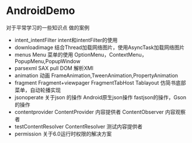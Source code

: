 # AndroidDemo
对于平常学习的一些知识点 做的案例
- intent_intentFilter     intent和intentFilter的使用
- downloadimage           结合Thread加载网络图片，使用AsyncTask加载网络图片
- menus                    Menu 菜单的使用 OptionMenu，ContextMenu，PopupMenu,PopupWindow
- parsexml                SAX pull DOM 解析XMl
- animation                动画 FrameAnimation,TweenAnimation,PropertyAnimation
- fragment                  Fragment+viewpager FragmentTabHost Tablayout 仿简书底部菜单，自动轮播实现
- jsonoperate        关于json 的操作  Android原生json操作 fastjson的操作，Gson的操作
- contentprovider     ContentProvider 内容提供者 ContentObserver 内容观察者
- testContentResolver   ContentResolver 测试内容提供者
- permission       关于6.0运行时权限的解决方案